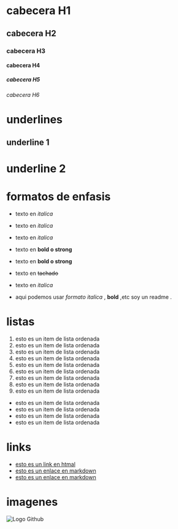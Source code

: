 # cabecera H1
## cabecera H2
### cabecera H3
#### cabecera H4
##### cabecera H5
###### cabecera H6



# underlines

underline 1
-----------
underline 2
===========

# formatos de enfasis

- texto en *italica*
- texto en _italica_
- texto en _italica_
- texto en **bold o strong**
- texto en __bold o strong__
- texto en ~~tachado~~
- texto en _italica_

- aqui podemos usar *formato italica* , **bold** ,etc
soy un readme .


# listas

1. esto es un item de lista ordenada
1. esto es un item de lista ordenada
1. esto es un item de lista ordenada
1. esto es un item de lista ordenada
1. esto es un item de lista ordenada
1. esto es un item de lista ordenada
1. esto es un item de lista ordenada
8. esto es un item de lista ordenada
9. esto es un item de lista ordenada

- esto es un item de lista ordenada
- esto es un item de lista ordenada
- esto es un item de lista ordenada
- esto es un item de lista ordenada


# links
- <a href="http://google.com"> esto es un link en htmal</a>
- [esto es un enlace en markdown](http://google.com)
- [esto es un enlace en markdown](index.html)


# imagenes
![Logo Github](https://th.bing.com/th/id/OIP.eTCbdR_AFzbqHMPXhrJWUQHaEK?pid=ImgDet&rs=1)

